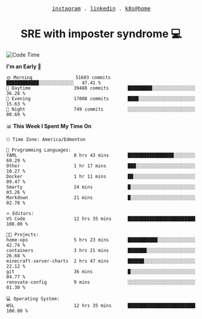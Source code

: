 <p align="center">
  <samp>
    <a href="https://www.instagram.com/lildrunkensmurf/">instagram</a> .
    <a href="https://www.linkedin.com/in/joryirving/">linkedin</a> .
    <a href="https://github.com/joryirving/home-ops">k8s@home</a>
  </samp>
</p>

<h1 align="center">
  SRE with imposter syndrome 💻
</h1>

<!--START_SECTION:waka-->
![Code Time](http://img.shields.io/badge/Code%20Time-443%20hrs%2010%20mins-blue)

**I'm an Early 🐤** 

```text
🌞 Morning                51603 commits       ████████████░░░░░░░░░░░░░   47.41 % 
🌆 Daytime                39488 commits       █████████░░░░░░░░░░░░░░░░   36.28 % 
🌃 Evening                17008 commits       ████░░░░░░░░░░░░░░░░░░░░░   15.63 % 
🌙 Night                  749 commits         ░░░░░░░░░░░░░░░░░░░░░░░░░   00.69 % 
```


📊 **This Week I Spent My Time On** 

```text
🕑︎ Time Zone: America/Edmonton

💬 Programming Languages: 
YAML                     8 hrs 43 mins       █████████████████░░░░░░░░   69.29 % 
Other                    1 hr 17 mins        ███░░░░░░░░░░░░░░░░░░░░░░   10.27 % 
Docker                   1 hr 11 mins        ██░░░░░░░░░░░░░░░░░░░░░░░   09.47 % 
Smarty                   24 mins             █░░░░░░░░░░░░░░░░░░░░░░░░   03.26 % 
Markdown                 21 mins             █░░░░░░░░░░░░░░░░░░░░░░░░   02.78 % 

🔥 Editors: 
VS Code                  12 hrs 35 mins      █████████████████████████   100.00 % 

🐱‍💻 Projects: 
home-ops                 5 hrs 23 mins       ███████████░░░░░░░░░░░░░░   42.74 % 
containers               3 hrs 21 mins       ███████░░░░░░░░░░░░░░░░░░   26.68 % 
minecraft-server-charts  2 hrs 47 mins       ██████░░░░░░░░░░░░░░░░░░░   22.12 % 
git                      36 mins             █░░░░░░░░░░░░░░░░░░░░░░░░   04.77 % 
renovate-config          9 mins              ░░░░░░░░░░░░░░░░░░░░░░░░░   01.30 % 

💻 Operating System: 
WSL                      12 hrs 35 mins      █████████████████████████   100.00 % 
```


<!--END_SECTION:waka-->

